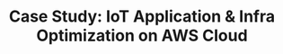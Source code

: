 ---
layout: case-study
title: "Case Study: IoT Application & Infra Optimization on AWS Cloud"
permalink: /case-studies/aws-cloud-application-modernization-iot-device-manufacturer
description: "Consultative Support for analyzing and proposing optimizations for an existing IoT Application & Infrastructure on AWS."
og_image_url: /assets/img/photos/opengraph/axops-technologies-og-image-v1.jpg
---